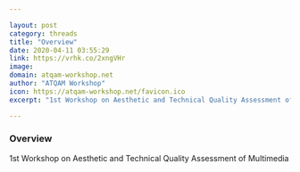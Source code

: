 ```yaml
---

layout: post
category: threads
title: "Overview"
date: 2020-04-11 03:55:29
link: https://vrhk.co/2xngVHr
image: 
domain: atqam-workshop.net
author: "ATQAM Workshop"
icon: https://atqam-workshop.net/favicon.ico
excerpt: "1st Workshop on Aesthetic and Technical Quality Assessment of Multimedia"

---
```


### Overview

1st Workshop on Aesthetic and Technical Quality Assessment of Multimedia